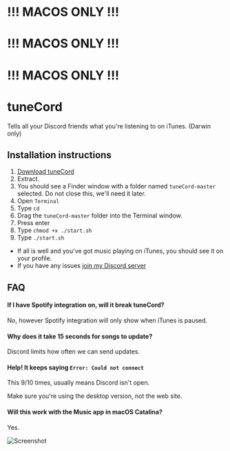 # !!! MACOS ONLY !!!
# !!! MACOS ONLY !!!
# !!! MACOS ONLY !!!


# tuneCord
Tells all your Discord friends what you're listening to on iTunes. (Darwin only)

## Installation instructions

1. [Download tuneCord](https://github.com/theLMGN/tuneCord/archive/master.zip)
2. Extract.
3. You should see a Finder window with a folder named `tuneCord-master` selected. Do not close this, we'll need it later.
4. Open `Terminal`
5. Type `cd `
6. Drag the `tuneCord-master` folder into the Terminal window.
7. Press enter
8. Type `chmod +x ./start.sh`
9. Type `./start.sh`
- If all is well and you've got music playing on iTunes, you should see it on your profile.
- If you have any issues [join my Discord server](https://discord.gg/bREgHCq)

## FAQ

#### If I have Spotify integration on, will it break tuneCord?

No, however Spotify integration will only show when iTunes is paused.

#### Why does it take 15 seconds for songs to update?

Discord limits how often we can send updates.

#### Help! It keeps saying `Error: Could not connect`

This 9/10 times, usually means Discord isn't open.

Make sure you're using the desktop version, not the web site.

#### Will this work with the Music app in macOS Catalina?

Yes.

![Screenshot](https://i.imgur.com/462Snpa.png)
